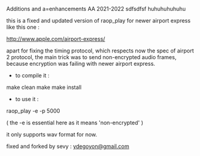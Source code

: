 Additions and a=enhancements AA 2021-2022
sdfsdfsf
huhuhuhuhuhu

this is a fixed and updated version of raop_play
for newer airport express like this one :

http://www.apple.com/airport-express/

apart for fixing the timing protocol,
which respects now the spec of airport 2 protocol,
the main trick was to send non-encrypted 
audio frames, because encryption 
was failing with newer airport express.


* to compile it :

make clean
make 
make install

* to use it :

raop_play -e -p 5000 <airport ip> <wav file>

( the -e is essential here as it means 'non-encrypted' )

it only supports wav format for now.


fixed and forked by sevy : ydegoyon@gmail.com
